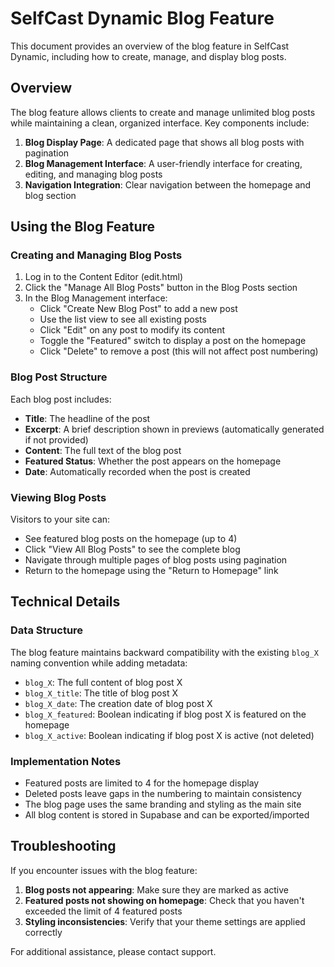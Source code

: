 # SelfCast Dynamic Blog Feature

This document provides an overview of the blog feature in SelfCast Dynamic, including how to create, manage, and display blog posts.

## Overview

The blog feature allows clients to create and manage unlimited blog posts while maintaining a clean, organized interface. Key components include:

1. **Blog Display Page**: A dedicated page that shows all blog posts with pagination
2. **Blog Management Interface**: A user-friendly interface for creating, editing, and managing blog posts
3. **Navigation Integration**: Clear navigation between the homepage and blog section

## Using the Blog Feature

### Creating and Managing Blog Posts

1. Log in to the Content Editor (edit.html)
2. Click the "Manage All Blog Posts" button in the Blog Posts section
3. In the Blog Management interface:
   - Click "Create New Blog Post" to add a new post
   - Use the list view to see all existing posts
   - Click "Edit" on any post to modify its content
   - Toggle the "Featured" switch to display a post on the homepage
   - Click "Delete" to remove a post (this will not affect post numbering)

### Blog Post Structure

Each blog post includes:
- **Title**: The headline of the post
- **Excerpt**: A brief description shown in previews (automatically generated if not provided)
- **Content**: The full text of the blog post
- **Featured Status**: Whether the post appears on the homepage
- **Date**: Automatically recorded when the post is created

### Viewing Blog Posts

Visitors to your site can:
- See featured blog posts on the homepage (up to 4)
- Click "View All Blog Posts" to see the complete blog
- Navigate through multiple pages of blog posts using pagination
- Return to the homepage using the "Return to Homepage" link

## Technical Details

### Data Structure

The blog feature maintains backward compatibility with the existing `blog_X` naming convention while adding metadata:

- `blog_X`: The full content of blog post X
- `blog_X_title`: The title of blog post X
- `blog_X_date`: The creation date of blog post X
- `blog_X_featured`: Boolean indicating if blog post X is featured on the homepage
- `blog_X_active`: Boolean indicating if blog post X is active (not deleted)

### Implementation Notes

- Featured posts are limited to 4 for the homepage display
- Deleted posts leave gaps in the numbering to maintain consistency
- The blog page uses the same branding and styling as the main site
- All blog content is stored in Supabase and can be exported/imported

## Troubleshooting

If you encounter issues with the blog feature:

1. **Blog posts not appearing**: Make sure they are marked as active
2. **Featured posts not showing on homepage**: Check that you haven't exceeded the limit of 4 featured posts
3. **Styling inconsistencies**: Verify that your theme settings are applied correctly

For additional assistance, please contact support.
